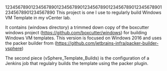 12345678901234567890123456789012345678901234567890123456789012345678901234567890
This project is one I use to regularly build Windows VM Template in my vCenter 
lab. 

It contains (windows directory) a trimmed down copy of the boxcutter windows 
project (https://github.com/boxcutter/windows) for building Windows VM templates. 
This version is focused on Windows 2016 and uses the packer builder from 
(https://github.com/jetbrains-infra/packer-builder-vsphere)

The second piece (vSphere_Template_Builds) is the configuration of a Jenkins 
job that regulalry builds the template using the packer plugin. 
